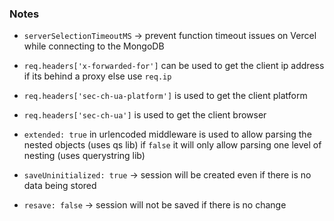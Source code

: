 ### Notes

- `serverSelectionTimeoutMS` -> prevent function timeout issues on Vercel while connecting to the MongoDB

- `req.headers['x-forwarded-for']` can be used to get the client ip address if its behind a proxy else use `req.ip`

- `req.headers['sec-ch-ua-platform']` is used to get the client platform
- `req.headers['sec-ch-ua']` is used to get the client browser

- `extended: true` in urlencoded middleware is used to allow parsing the nested objects (uses qs lib)
  if `false` it will only allow parsing one level of nesting (uses querystring lib)

- `saveUninitialized: true` -> session will be created even if there is no data being stored
- `resave: false` -> session will not be saved if there is no change
